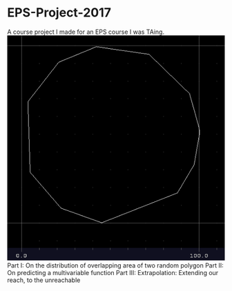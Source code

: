 # EPS-Project-2017
A course project I made for an EPS course I was TAing.
![alt text](https://raw.githubusercontent.com/ImanHosseini/EPS-Project-2017/master/h5H0Y.png)
Part I: On the distribution of overlapping area of two random polygon
Part II: On predicting a multivariable function
Part III: Extrapolation: Extending our reach, to the unreachable
